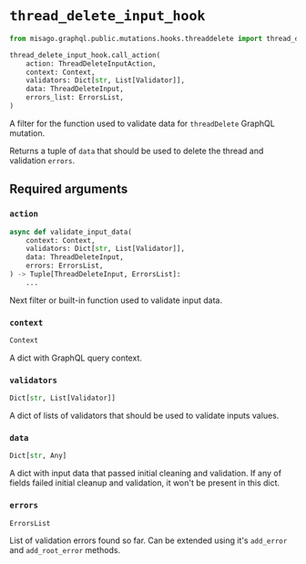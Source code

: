 # `thread_delete_input_hook`

```python
from misago.graphql.public.mutations.hooks.threaddelete import thread_delete_input_hook

thread_delete_input_hook.call_action(
    action: ThreadDeleteInputAction,
    context: Context,
    validators: Dict[str, List[Validator]],
    data: ThreadDeleteInput,
    errors_list: ErrorsList,
)
```

A filter for the function used to validate data for `threadDelete` GraphQL mutation.

Returns a tuple of `data` that should be used to delete the thread and validation `errors`.


## Required arguments

### `action`

```python
async def validate_input_data(
    context: Context,
    validators: Dict[str, List[Validator]],
    data: ThreadDeleteInput,
    errors: ErrorsList,
) -> Tuple[ThreadDeleteInput, ErrorsList]:
    ...
```

Next filter or built-in function used to validate input data.


### `context`

```python
Context
```

A dict with GraphQL query context.


### `validators`

```python
Dict[str, List[Validator]]
```

A dict of lists of validators that should be used to validate inputs values.


### `data`

```python
Dict[str, Any]
```

A dict with input data that passed initial cleaning and validation. If any of fields failed initial cleanup and validation, it won't be present in this dict.


### `errors`

```python
ErrorsList
```

List of validation errors found so far. Can be extended using it's `add_error` and `add_root_error` methods.